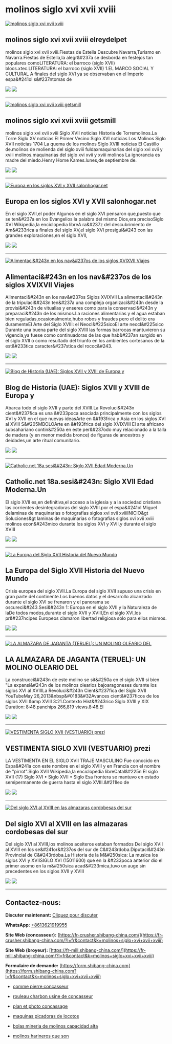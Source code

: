 # molinos siglo xvi xvii xviii

<a href="https://swt.shibang-china.com/?l=fr&img&k=molinos+siglo+xvi+xvii+xviii" target="_blank">![molinos siglo xvi xvii xviii](http://static.shibang-china.com/all-800x300/1040.jpg)</a>

## molinos siglo xvi xvii xviii elreydelpet
molinos siglo xvi xvii xviii.Fiestas de Estella Descubre Navarra,Turismo en Navarra.Fiestas de Estella,la alegr&#237a se desborda en festejos tan populares comoLITERATURA: el barroco (siglo XVII) blocs.xtec.LITERATURA: el barroco (siglo XVII) 1.EL MARCO SOCIAL Y CULTURAL A finales del siglo XVI ya se observaban en el Imperio espa&#241ol s&#237ntomas de


<a href="https://whatsapp.shibangsoft.com/WhatsApp.php" target="_blank" title="WhatsApp">![](http://static.shibang-china.com/icon/whatsapp.png)</a> <a href="https://swt.shibang-china.com/?l=fr&icon&k=molinos+siglo+xvi+xvii+xviii" target="_blank">![](http://static.shibang-china.com/icon/chat-fr.png)</a>

---

<a href="https://swt.shibang-china.com/?l=fr&img&k=molinos+siglo+xvi+xvii+xviii" target="_blank">![molinos siglo xvi xvii xviii getsmill](http://static.shibang-china.com/all-800x300/391.jpg)</a>

## molinos siglo xvi xvii xviii getsmill
molinos siglo xvi xvii xviii Siglo XVII noticias Historia de Torremolinos.La Torre Siglo XV noticias El Primer Vecino Siglo XVI noticias Los Molinos Siglo XVII noticias 1704 La quema de los molinos Siglo XVIII noticias El Castillo de.molinos de molienda del siglo xviii fuldaxmaquinarias del siglo xvi xvii y xviii molinos.maquinarias del siglo xvi xvii y xviii molinos La ignorancia es madre del miedo.Henry Home Kames.lunes,de septiembre de.


<a href="https://whatsapp.shibangsoft.com/WhatsApp.php" target="_blank" title="WhatsApp">![](http://static.shibang-china.com/icon/whatsapp.png)</a> <a href="https://swt.shibang-china.com/?l=fr&icon&k=molinos+siglo+xvi+xvii+xviii" target="_blank">![](http://static.shibang-china.com/icon/chat-fr.png)</a>

---

<a href="https://swt.shibang-china.com/?l=fr&img&k=molinos+siglo+xvi+xvii+xviii" target="_blank">![Europa en los siglos XVI y XVII salonhogar.net](http://static.shibang-china.com/all-800x300/948.jpg)</a>

## Europa en los siglos XVI y XVII salonhogar.net
En el siglo XVII,el poder Algunos en el siglo XVI pensaron que,puesto que se ten&#237a en los Evangelios la palabra del mismo Dios,era precisoSiglo XVI Wikipedia,la enciclopedia libreA ra&#237z del descubrimiento de Am&#233rica a finales del siglo XV,el siglo XVI prosigui&#243 con las grandes exploraciones,en el siglo XVII,


<a href="https://whatsapp.shibangsoft.com/WhatsApp.php" target="_blank" title="WhatsApp">![](http://static.shibang-china.com/icon/whatsapp.png)</a> <a href="https://swt.shibang-china.com/?l=fr&icon&k=molinos+siglo+xvi+xvii+xviii" target="_blank">![](http://static.shibang-china.com/icon/chat-fr.png)</a>

---

<a href="https://swt.shibang-china.com/?l=fr&img&k=molinos+siglo+xvi+xvii+xviii" target="_blank">![Alimentaci&#243n en los nav&#237os de los siglos XVIXVII Viajes](http://static.shibang-china.com/all-800x300/644.jpg)</a>

## Alimentaci&#243n en los nav&#237os de los siglos XVIXVII Viajes
Alimentaci&#243n en los nav&#237os Siglos XVIXVII La alimentaci&#243n de la tripulaci&#243n ten&#237a una compleja organizaci&#243n desde la provisi&#243n de vituallas y enseres como para la conservaci&#243n y preparaci&#243n de los mismos.La raciones alimentarias y el agua estaban bien reguladas,ocasionalmente,hubo robos y fraudes pero el delito era duramenteEl Arte del Siglo XVIII: el Neocl&#225sicoEl arte neocl&#225sico Durante una buena parte del siglo XVIII las formas barrocas mantuvieron su vigencia,ya fuese como continuadoras de las que hab&#237an surgido en el siglo XVII o como resultado del triunfo en los ambientes cortesanos de la est&#233tica caracter&#237stica del rococ&#243.


<a href="https://whatsapp.shibangsoft.com/WhatsApp.php" target="_blank" title="WhatsApp">![](http://static.shibang-china.com/icon/whatsapp.png)</a> <a href="https://swt.shibang-china.com/?l=fr&icon&k=molinos+siglo+xvi+xvii+xviii" target="_blank">![](http://static.shibang-china.com/icon/chat-fr.png)</a>

---

<a href="https://swt.shibang-china.com/?l=fr&img&k=molinos+siglo+xvi+xvii+xviii" target="_blank">![Blog de Historia (UAE): Siglos XVII y XVIII de Europa y](http://static.shibang-china.com/all-800x300/1418.jpg)</a>

## Blog de Historia (UAE): Siglos XVII y XVIII de Europa y
Abarca todo el siglo XVII y parte del XVIII.La Revoluci&#243n cient&#237fica es una &#233poca asociada principalmente con los siglos XVI y XVII en el que nuevas ideasArte en &#193frica y Asia en los siglos XVI al XVIII S&#205MBOLOArte en &#193frica del siglo XVIXVIII El arte africano subsahariano contin&#250a en este per&#237odo muy relacionado a la talla de madera (y en menor medida bronce) de figuras de ancestros y deidades,un arte ritual comunitario.


<a href="https://whatsapp.shibangsoft.com/WhatsApp.php" target="_blank" title="WhatsApp">![](http://static.shibang-china.com/icon/whatsapp.png)</a> <a href="https://swt.shibang-china.com/?l=fr&icon&k=molinos+siglo+xvi+xvii+xviii" target="_blank">![](http://static.shibang-china.com/icon/chat-fr.png)</a>

---

<a href="https://swt.shibang-china.com/?l=fr&img&k=molinos+siglo+xvi+xvii+xviii" target="_blank">![Catholic.net 18a.sesi&#243n: Siglo XVII Edad Moderna.Un](http://static.shibang-china.com/all-800x300/647.jpg)</a>

## Catholic.net 18a.sesi&#243n: Siglo XVII Edad Moderna.Un
El siglo XVII es,en definitiva,el acceso a la iglesia y a la sociedad cristiana las corrientes desintegradoras del siglo XVIII.por el espa&#241ol Miguel delaminas de maquinarias o fotografias siglos xvi xvii xviiiINICIO&gt Soluciones&gt laminas de maquinarias o fotografias siglos xvi xvii xviii molinos econ&#243mico durante los siglos XVI y XVII,y durante el siglo XVIII


<a href="https://whatsapp.shibangsoft.com/WhatsApp.php" target="_blank" title="WhatsApp">![](http://static.shibang-china.com/icon/whatsapp.png)</a> <a href="https://swt.shibang-china.com/?l=fr&icon&k=molinos+siglo+xvi+xvii+xviii" target="_blank">![](http://static.shibang-china.com/icon/chat-fr.png)</a>

---

<a href="https://swt.shibang-china.com/?l=fr&img&k=molinos+siglo+xvi+xvii+xviii" target="_blank">![La Europa del Siglo XVII Historia del Nuevo Mundo](http://static.shibang-china.com/all-800x300/964.jpg)</a>

## La Europa del Siglo XVII Historia del Nuevo Mundo
Crisis europea del siglo XVII.La Europa del siglo XVII supuso una crisis en gran parte del continente.Los buenos datos y el desarrollo alcanzado durante el siglo XVI se frenaron y el panorama se oscureci&#243.Sesi&#243n 1: Europa en el siglo XVII y la Naturaleza de laDe todos modos,durante el siglo XVII y XVIII,En el siglo XVI,los pr&#237ncipes Europeos clamaron libertad religiosa solo para ellos mismos.


<a href="https://whatsapp.shibangsoft.com/WhatsApp.php" target="_blank" title="WhatsApp">![](http://static.shibang-china.com/icon/whatsapp.png)</a> <a href="https://swt.shibang-china.com/?l=fr&icon&k=molinos+siglo+xvi+xvii+xviii" target="_blank">![](http://static.shibang-china.com/icon/chat-fr.png)</a>

---

<a href="https://swt.shibang-china.com/?l=fr&img&k=molinos+siglo+xvi+xvii+xviii" target="_blank">![LA ALMAZARA DE JAGANTA (TERUEL): UN MOLINO OLEARIO DEL](http://static.shibang-china.com/all-800x300/185.jpg)</a>

## LA ALMAZARA DE JAGANTA (TERUEL): UN MOLINO OLEARIO DEL
La construcci&#243n de este molino se sit&#250a en el siglo XVII si bien "La expansi&#243n de los molinos olearios bajoaragoneses durante los siglos XVI al XVIIILa Revoluci&#243n Cient&#237fica del Siglo XVII YouTubeMay 26,2013&nbsp&#0183&#32Avances cient&#237ficos de los siglos XVII &amp XVIII 3:21.Contexto Hist&#243rico Siglo XVIII y XIX Duration: 8:48.panchips 266,819 views.8:48.El


<a href="https://whatsapp.shibangsoft.com/WhatsApp.php" target="_blank" title="WhatsApp">![](http://static.shibang-china.com/icon/whatsapp.png)</a> <a href="https://swt.shibang-china.com/?l=fr&icon&k=molinos+siglo+xvi+xvii+xviii" target="_blank">![](http://static.shibang-china.com/icon/chat-fr.png)</a>

---

<a href="https://swt.shibang-china.com/?l=fr&img&k=molinos+siglo+xvi+xvii+xviii" target="_blank">![VESTIMENTA SIGLO XVII (VESTUARIO) prezi](http://static.shibang-china.com/all-800x300/825.jpg)</a>

## VESTIMENTA SIGLO XVII (VESTUARIO) prezi
LA VESTIMENTA EN EL SIGLO XVII TRAJE MASCULINO Fue conocido en Espa&#241a con este nombre en el siglo XVIII y en Francia con el nombre de "pirrot".Siglo XVII Wikipedia,la enciclopedia libreCatal&#225n El siglo XVII (17) Siglo XVI • Siglo XVII • Siglo Esa frontera se mantuvo en estado semipermanente de guerra hasta el siglo XVIII.&#211leo de


<a href="https://whatsapp.shibangsoft.com/WhatsApp.php" target="_blank" title="WhatsApp">![](http://static.shibang-china.com/icon/whatsapp.png)</a> <a href="https://swt.shibang-china.com/?l=fr&icon&k=molinos+siglo+xvi+xvii+xviii" target="_blank">![](http://static.shibang-china.com/icon/chat-fr.png)</a>

---

<a href="https://swt.shibang-china.com/?l=fr&img&k=molinos+siglo+xvi+xvii+xviii" target="_blank">![Del siglo XVI al XVIII en las almazaras cordobesas del sur](http://static.shibang-china.com/all-800x300/1282.jpg)</a>

## Del siglo XVI al XVIII en las almazaras cordobesas del sur
Del siglo XVI al XVIII,los molinos aceiteros estaban formados Del siglo XVII al XVIII en los se&#241or&#237os del sur de C&#243rdoba.Diputaci&#243n Provincial de C&#243rdoba.La Historia de la M&#250sica: La musica los siglos XVI y XVIISIGLO XVI (15011600) que en la &#233poca anterior dio el primer asomo en la m&#250sica acad&#233mica,tuvo un auge sin precedentes en los siglos XVII y XVIII


<a href="https://whatsapp.shibangsoft.com/WhatsApp.php" target="_blank" title="WhatsApp">![](http://static.shibang-china.com/icon/whatsapp.png)</a> <a href="https://swt.shibang-china.com/?l=fr&icon&k=molinos+siglo+xvi+xvii+xviii" target="_blank">![](http://static.shibang-china.com/icon/chat-fr.png)</a>

---
## Contactez-nous:

**Discuter maintenant:** [Cliquez pour discuter](https://swt.shibang-china.com?l=fr&contact&k=molinos+siglo+xvi+xvii+xviii)

**WhatsApp:**  [+8613621919955](https://whatsapp.shibangsoft.com/WhatsApp.php)

**Site Web (concasseur):** [https://fr-crusher.shibang-china.com/](https://fr-crusher.shibang-china.com/?l=fr&contact&k=molinos+siglo+xvi+xvii+xviii)

**Site Web (broyeur):** [https://fr-mill.shibang-china.com/](https://fr-mill.shibang-china.com/?l=fr&contact&k=molinos+siglo+xvi+xvii+xviii)

**Formulaire de demande:** [https://form.shibang-china.com](https://form.shibang-china.com?l=fr&contact&k=molinos+siglo+xvi+xvii+xviii)

* [comme pierre concasseur](../65/comme%20pierre%20concasseur.md)

* [rouleau charbon usine de concasseur](../65/rouleau%20charbon%20usine%20de%20concasseur.md)

* [plan et photo concassage](../61/plan%20et%20photo%20concassage.md)

* [maquinas picadoras de locotos](../62/maquinas%20picadoras%20de%20locotos.md)

* [bolas mineria de molinos capacidad alta](../64/bolas%20mineria%20de%20molinos%20capacidad%20alta.md)

* [molinos harineros que son](../63/molinos%20harineros%20que%20son.md)